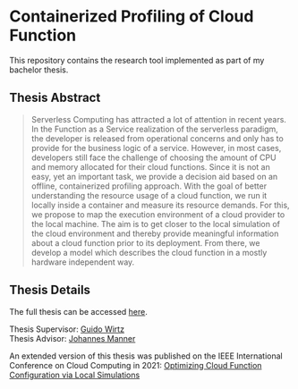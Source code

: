 # Containerized Profiling of Cloud Function

This repository contains the research tool implemented as part of my bachelor thesis.

## Thesis Abstract

> Serverless Computing has attracted a lot of attention in recent years.
> In the Function as a Service realization of the serverless paradigm, the developer is released from operational concerns and only has to provide for the business logic of a service.
> However, in most cases, developers still face the challenge of choosing the amount of CPU and memory allocated for their cloud functions.
> Since it is not an easy, yet an important task, we provide a decision aid based on an offline, containerized profiling approach.
> With the goal of better understanding the resource usage of a cloud function, we run it locally inside a container and measure its resource demands.
> For this, we propose to map the execution environment of a cloud provider to the local machine.
> The aim is to get closer to the local simulation of the cloud environment and thereby provide meaningful information about a cloud function prior to its deployment.
> From there, we develop a model which describes the cloud function in a mostly hardware independent way.

## Thesis Details

The full thesis can be accessed [here](ContainerizedProfilingOfCloudFunctions.pdf).

Thesis Supervisor: [Guido Wirtz](https://www.uni-bamberg.de/pi/team/wirtz/)  
Thesis Advisor: [Johannes Manner](https://www.uni-bamberg.de/pi/team/manner-johannes/)

An extended version of this thesis was published on the IEEE International Conference on Cloud Computing in 2021: [Optimizing Cloud Function Configuration via Local Simulations](https://ieeexplore.ieee.org/abstract/document/9582177)

